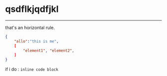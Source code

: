 # qsdflkjqdfjkl

----------

that's an horizontal rule.
```json
{
    "allo":"this is me",
    [ 
        "element1", "element2",
    ]
}
```

if i do : `inline code block`